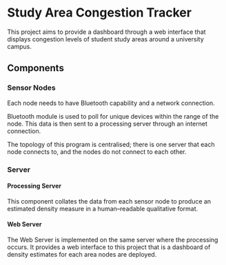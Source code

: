 # Study Area Congestion Tracker

This project aims to provide a dashboard through a web interface that displays congestion levels of student study areas around a university campus.

## Components

### Sensor Nodes
Each node needs to have Bluetooth capability and a network connection.

Bluetooth module is used to poll for unique devices within the range of the node. This data is then sent to a processing server through an internet connection.

The topology of this program is centralised; there is one server that each node connects to, and the nodes do not connect to each other.

### Server
#### Processing Server
This component collates the data from each sensor node to produce an estimated density measure in a human–readable qualitative format.

#### Web Server
The Web Server is implemented on the same server where the processing occurs. It provides a web interface to this project that is a dashboard of density estimates for each area nodes are deployed.